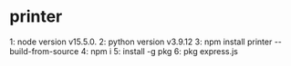 # printer
1:  node version v15.5.0.
2:  python version v3.9.12
3:  npm install printer --build-from-source
4:  npm i 
5:  install -g pkg
6:  pkg express.js
